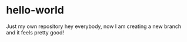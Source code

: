# hello-world
Just my own repository
hey everybody, now I am creating a new branch and it feels pretty good!
